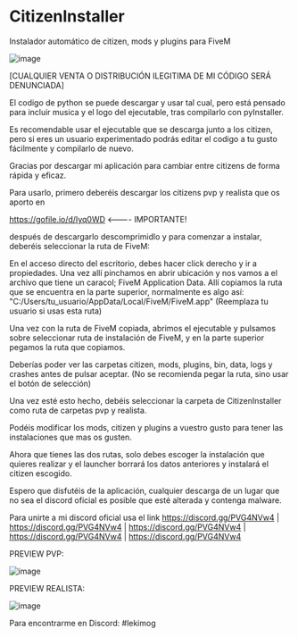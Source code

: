 # CitizenInstaller
Instalador automático de citizen, mods y plugins para FiveM

![image](https://github.com/user-attachments/assets/2f68aa8c-c9a1-4e4f-94ca-16106b0588cd)


[CUALQUIER VENTA O DISTRIBUCIÓN ILEGITIMA DE MI CÓDIGO SERÁ DENUNCIADA]

El codigo de python se puede descargar y usar tal cual, pero está pensado para incluir musica y el logo del ejecutable, tras compilarlo con pyInstaller.

Es recomendable usar el ejecutable que se descarga junto a los citizen, pero si eres un usuario experimentado podrás editar el codigo a tu gusto fácilmente y compilarlo de nuevo.

Gracias por descargar mi aplicación para cambiar entre citizens de forma rápida y eficaz.

Para usarlo, primero deberéis descargar los citizens pvp y realista que os aporto en 

https://gofile.io/d/Iyq0WD   <---- IMPORTANTE!

después de descargarlo descomprimidlo y para comenzar a instalar, deberéis seleccionar la ruta de FiveM:

En el acceso directo del escritorio, debes hacer click derecho y ir a propiedades.
Una vez allí pinchamos en abrir ubicación y nos vamos a el archivo que tiene un caracol; FiveM Application Data.
Allí copiamos la ruta que se encuentra en la parte superior, normalmente es algo así: "C:/Users/tu_usuario/AppData/Local/FiveM/FiveM.app" (Reemplaza tu usuario si usas esta ruta)
	

Una vez con la ruta de FiveM copiada, abrimos el ejecutable y pulsamos sobre seleccionar ruta de instalación de FiveM, y en la parte superior pegamos la ruta que copiamos.

Deberías poder ver las carpetas citizen, mods, plugins, bin, data, logs y crashes antes de pulsar aceptar. (No se recomienda pegar la ruta, sino usar el botón de selección)

Una vez esté esto hecho, debéis seleccionar la carpeta de CitizenInstaller como ruta de carpetas pvp y realista.

Podéis modificar los mods, citizen y plugins a vuestro gusto para tener las instalaciones que mas os gusten.

Ahora que tienes las dos rutas, solo debes escoger la instalación que quieres realizar y el launcher borrará los datos anteriores y instalará el citizen escogido.

Espero que disfutéis de la aplicación, cualquier descarga de un lugar que no sea el discord oficial es posible que esté alterada y contenga malware.

Para unirte a mi discord oficial usa el link https://discord.gg/PVG4NVw4 | https://discord.gg/PVG4NVw4 | https://discord.gg/PVG4NVw4 | https://discord.gg/PVG4NVw4 | https://discord.gg/PVG4NVw4

PREVIEW PVP:

![image](https://github.com/user-attachments/assets/4c60902a-8a1c-4643-a835-4dd7030ed6fe)

PREVIEW REALISTA:

![image](https://github.com/user-attachments/assets/16836d11-c6da-4bdb-bd27-6734e2a17c22)

Para encontrarme en Discord: #lekimog                                                                        
                                                                            
                           
                         
               
               
                 
                 
            
          
                                                                            
